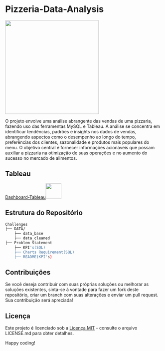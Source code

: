 # Pizzeria-Data-Analysis

<img src="https://uploads.metropoles.com/wp-content/uploads/2023/08/09145143/Pizza-31.jpg" width="300" >

O projeto envolve uma análise abrangente das vendas de uma pizzaria, fazendo uso das ferramentas MySQL e Tableau. A análise se concentra em identificar tendências, padrões e insights nos dados de vendas, abrangendo aspectos como o desempenho ao longo do tempo, preferências dos clientes, sazonalidade e produtos mais populares do menu. O objetivo central é fornecer informações acionáveis que possam auxiliar a pizzaria na otimização de suas operações e no aumento do sucesso no mercado de alimentos.

## Tableau

[Dashboard-Tableau](https://public.tableau.com/app/profile/vin.cius.braga.matta/viz/Pizzeria_Analysis/Painel1#1)<img src="https://static.wixstatic.com/media/d66770_e819f6719ce743f6b1b4829bb95a6df8~mv2.gif" width="50"> 

## Estrutura do Repositório

```bash
Challenges
├── DATA/
    ├── data_base
    ├── data_cleaned
├── Problem Statement
    ├── KPI's(SQL)
    ├── Charts Requirement(SQL)
    ├── README(KPI's)
```

## Contribuições

Se você deseja contribuir com suas próprias soluções ou melhorar as soluções existentes, sinta-se à vontade para fazer um fork deste repositório, criar um branch com suas alterações e enviar um pull request. Sua contribuição será apreciada!

## Licença

Este projeto é licenciado sob a [Licença MIT](LICENSE.md) - consulte o arquivo LICENSE.md para obter detalhes.

Happy coding!

